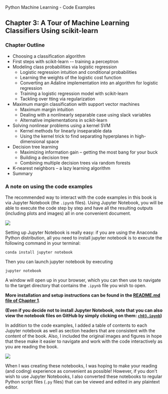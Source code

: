 Python Machine Learning - Code Examples


##  Chapter 3: A Tour of Machine Learning Classifiers Using scikit-learn

### Chapter Outline

- Choosing a classification algorithm
- First steps with scikit-learn -- training a perceptron
- Modeling class probabilities via logistic regression
  - Logistic regression intuition and conditional probabilities
  - Learning the weights of the logistic cost function
  - Converting an Adaline implementation into an algorithm for logistic regression
  - Training a logistic regression model with scikit-learn
  - Tackling over tting via regularization
- Maximum margin classification with support vector machines
  - Maximum margin intuition
  - Dealing with a nonlinearly separable case using slack variables
  - Alternative implementations in scikit-learn
- Solving nonlinear problems using a kernel SVM
  - Kernel methods for linearly inseparable data
  - Using the kernel trick to find separating hyperplanes in high-dimensional space 
- Decision tree learning
  - Maximizing information gain – getting the most bang for your buck
  - Building a decision tree
  - Combining multiple decision trees via random forests
- K-nearest neighbors – a lazy learning algorithm
- Summary

### A note on using the code examples

The recommended way to interact with the code examples in this book is via Jupyter Notebook (the `.ipynb` files). Using Jupyter Notebook, you will be able to execute the code step by step and have all the resulting outputs (including plots and images) all in one convenient document.

![](../ch02/images/jupyter-example-1.png)



Setting up Jupyter Notebook is really easy: if you are using the Anaconda Python distribution, all you need to install jupyter notebook is to execute the following command in your terminal:

    conda install jupyter notebook

Then you can launch jupyter notebook by executing

    jupyter notebook

A window will open up in your browser, which you can then use to navigate to the target directory that contains the `.ipynb` file you wish to open.

**More installation and setup instructions can be found in the [README.md file of Chapter 1](../ch01/README.md)**.

**(Even if you decide not to install Jupyter Notebook, note that you can also view the notebook files on GitHub by simply clicking on them: [`ch03.ipynb`](ch03.ipynb))**

In addition to the code examples, I added a table of contents to each Jupyter notebook as well as section headers that are consistent with the content of the book. Also, I included the original images and figures in hope that these make it easier to navigate and work with the code interactively as you are reading the book.

![](../ch02/images/jupyter-example-2.png)


When I was creating these notebooks, I was hoping to make your reading (and coding) experience as convenient as possible! However, if you don't wish to use Jupyter Notebooks, I also converted these notebooks to regular Python script files (`.py` files) that can be viewed and edited in any plaintext editor. 